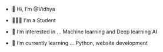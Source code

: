 - 👋 Hi, I’m @Vidhya

- 👩🏼‍🎓 I'm a Student
- 👀 I’m interested in ... Machine learning and Deep learning AI
- 🌱 I’m currently learning ... Python, website development


<!---
VidhyaBharathi-S/VidhyaBharathi-S is a ✨ special ✨ repository because its `README.md` (this file) appears on your GitHub profile.
You can click the Preview link to take a look at your changes.
--->
